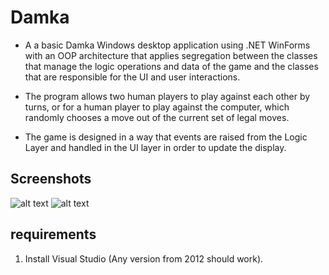 # Damka
* A a basic Damka Windows desktop application using .NET WinForms with an OOP architecture that applies segregation between the classes that manage the logic operations and data of the game and the classes that are responsible for the UI and user interactions.

* The program allows two human players to play against each other by turns, or for a human player to play against the computer, which randomly chooses a move out of the current set of legal moves.

* The game is designed in a way that events are raised from the Logic Layer and handled in the UI layer in order to update the display.

## Screenshots
![alt text](https://github.com/MaayanFarchi/Damka/blob/master/GameSettings.png)
![alt text](https://github.com/MaayanFarchi/Damka/blob/master/GameBoard.png)

## requirements
1. Install Visual Studio (Any version from 2012 should work). 



